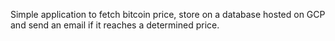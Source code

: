 Simple application to fetch bitcoin price, store on a database hosted on GCP and send an email if it reaches a determined price.
